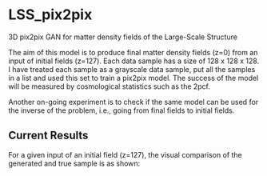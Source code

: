 # LSS_pix2pix
3D pix2pix GAN for matter density fields of the Large-Scale Structure

The aim of this model is to produce final matter density fields (z=0) from an input of initial fields (z=127). Each data sample has a size of 128 x 128 x 128. 
I have treated each sample as a grayscale data sample, put all the samples in a list and used this set to train a pix2pix model.
The success of the model will be measured by cosmological statistics such as the 2pcf. 

Another on-going experiment is to check if the same model can be used for the inverse of the problem, i.e., going from final fields to initial fields.

## Current Results

For a given input of an initial field (z=127), the visual comparison of the generated and true sample is as shown:
 
